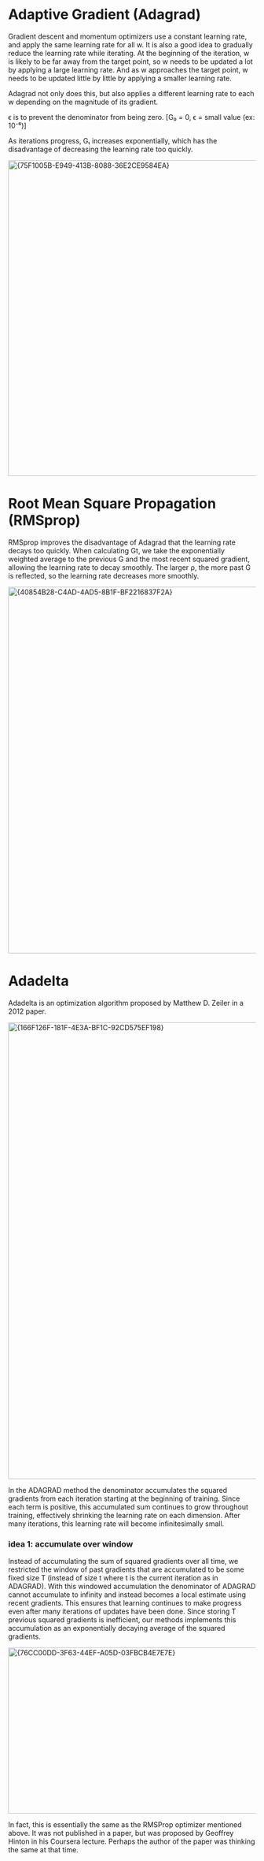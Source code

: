 # Adaptive Gradient (Adagrad)
Gradient descent and momentum optimizers use a constant learning rate, and apply the same learning rate for all w. It is also a good idea to gradually reduce the learning rate while iterating. At the beginning of the iteration, w is likely to be far away from the target point, so w needs to be updated a lot by applying a large learning rate. And as w approaches the target point, w needs to be updated little by little by applying a smaller learning rate.

Adagrad not only does this, but also applies a different learning rate to each w depending on the magnitude of its gradient.

ϵ is to prevent the denominator from being zero. [G₀ = 0, ϵ = small value (ex: 10⁻⁶)]

As iterations progress, Gₜ increases exponentially, which has the disadvantage of decreasing the learning rate too quickly. 

<img width="1816" height="641" alt="{75F1005B-E949-413B-8088-36E2CE9584EA}" src="https://github.com/user-attachments/assets/64261034-4880-42d8-bdf2-439f8eea372d" />


# Root Mean Square Propagation (RMSprop)
RMSprop improves the disadvantage of Adagrad that the learning rate decays too quickly. When calculating Gt, we take the exponentially weighted average to the previous G and the most recent squared gradient, allowing the learning rate to decay smoothly. The larger ρ, the more past G is reflected, so the learning rate decreases more smoothly.

<img width="1858" height="744" alt="{40854B28-C4AD-4AD5-8B1F-BF2216837F2A}" src="https://github.com/user-attachments/assets/ab7ced7b-d716-4411-9b18-19324dce0971" />


# Adadelta
Adadelta is an optimization algorithm proposed by Matthew D. Zeiler in a 2012 paper.

<img width="1884" height="927" alt="{166F126F-181F-4E3A-BF1C-92CD575EF198}" src="https://github.com/user-attachments/assets/695507dd-46d4-45fd-a7f6-dc56aff55995" />

In the ADAGRAD method the denominator accumulates the squared gradients from each iteration starting at the beginning of training. Since each term is positive, this accumulated sum continues to grow throughout training, effectively shrinking the learning rate on each dimension. After many iterations, this learning rate will become infinitesimally small.

### idea 1: accumulate over window
Instead of accumulating the sum of squared gradients over all time, we restricted the window of past gradients that are accumulated to be some fixed size T (instead of size t where t is the current iteration as in ADAGRAD). With this windowed accumulation the denominator of ADAGRAD cannot accumulate to infinity and instead becomes a local estimate using recent gradients. This ensures that learning continues to make progress even after many iterations of updates have been done. Since storing T previous squared gradients is inefficient, our methods implements this accumulation as an exponentially decaying average of the squared gradients.

<img width="1779" height="337" alt="{76CC00DD-3F63-44EF-A05D-03FBCB4E7E7E}" src="https://github.com/user-attachments/assets/7376befb-eb35-433c-9af1-9fa0c013413b" />

In fact, this is essentially the same as the RMSProp optimizer mentioned above. It was not published in a paper, but was proposed by Geoffrey Hinton in his Coursera lecture. Perhaps the author of the paper was thinking the same at that time.



